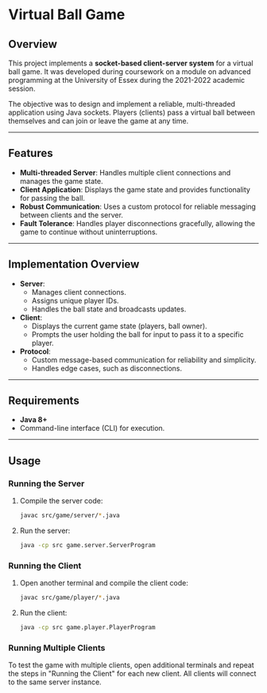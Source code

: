 # Virtual Ball Game

## Overview
This project implements a **socket-based client-server system** for a virtual ball game. It was developed during coursework on a module on advanced programming at the University of Essex during the 2021-2022 academic session.

The objective was to design and implement a reliable, multi-threaded application using Java sockets. Players (clients) pass a virtual ball between themselves and can join or leave the game at any time.

---

## Features
- **Multi-threaded Server**: Handles multiple client connections and manages the game state.
- **Client Application**: Displays the game state and provides functionality for passing the ball.
- **Robust Communication**: Uses a custom protocol for reliable messaging between clients and the server.
- **Fault Tolerance**: Handles player disconnections gracefully, allowing the game to continue without uninterruptions.

---

## Implementation Overview
- **Server**:
  - Manages client connections.
  - Assigns unique player IDs.
  - Handles the ball state and broadcasts updates.
- **Client**:
  - Displays the current game state (players, ball owner).
  - Prompts the user holding the ball for input to pass it to a specific player.
- **Protocol**:
  - Custom message-based communication for reliability and simplicity.
  - Handles edge cases, such as disconnections.

---

## Requirements
- **Java 8+**
- Command-line interface (CLI) for execution.

---

## Usage
### Running the Server
1. Compile the server code:
   ```bash
   javac src/game/server/*.java
2. Run the server:
   ```bash
   java -cp src game.server.ServerProgram
   
### Running the Client
1. Open another terminal and compile the client code:
   ```bash
   javac src/game/player/*.java
2. Run the client:
   ```bash
   java -cp src game.player.PlayerProgram

### Running Multiple Clients
To test the game with multiple clients, open additional terminals and repeat the steps in "Running the Client" for each new client. All clients will connect to the same server instance.
